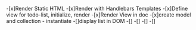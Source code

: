 -[x]Render Static HTML
-[x]Render with Handlebars Templates
-[x]Define view for todo-list, initialize, render
-[x]Render View in doc
-[x]create model and collection - instantiate
-[]display list in DOM
-[]
-[]
-[]
-[]
